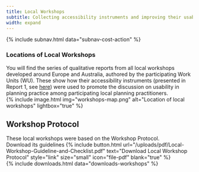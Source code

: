```yaml
---
title: Local Workshops
subtitle: Collecting accessibility instruments and improving their usability for planning practices
width: expand
---
```


<div class="uk-section uk-section-small uk-padding-remove-bottom">
  <div class="uk-container">
    {% include subnav.html data="subnav-cost-action" %}
  </div>
</div>

<div class="uk-section uk-padding-remove-bottom">
  <div class="uk-container">
    <div class="uk-grid-large" data-uk-grid>
      <div class="uk-width-expand@s">
        <div>
          <h3>Locations of Local Workshops</h3>
          You will find the series of qualitative reports from all local workshops developed around Europe and Australia, authored by the participating Work Units (WU). 
          These show how their accessibility instruments (presented in Report 1, see 
          <a href="/uploads/pdf/Hull et al. - 2012 - Accessibility Instruments for Planning Practice.pdf" target="_blank">here</a>) 
          were used to promote the discussion on usability in planning practice among participating local planning practitioners.
        </div>
      </div>
      <div class="uk-width-1-4@s">
        <div class="uk-width-small">
          {% include image.html img="workshops-map.png" alt="Location of local workshops" lightbox="true" %}
        </div>
      </div>
    </div>
  </div>
</div>

<div class="uk-section">
  <div class="uk-container uk-container-small">
    <div  class="uk-text-center">
      <h2>Workshop Protocol</h2>
      These local workshops were based on the Workshop Protocol.<br> Download its guidelines
      {% include button.html url="/uploads/pdf/Local-Workshop-Guideline-and-Checklist.pdf" text="Download Local Workshop Protocol" style="link" size="small" icon="file-pdf" blank="true" %}
    </div>
    {% include downloads.html data="downloads-workshops" %}
  </div>
</div>
